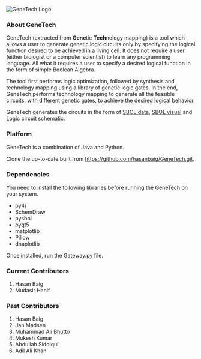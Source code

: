 ![GeneTech Logo](https://github.com/hasanbaig/GeneTech/blob/master/GT-Logo.png)

### About GeneTech
GeneTech (extracted from **Gene**tic **Tech**nology mapping) is a tool which allows a user to generate genetic logic circuits only by specifying the logical function desired to be achieved in a living cell. It does not require a user (either biologist or a computer scientist) to learn any programming language. All what it requires a user to specify a desired logical function in the form of simple Boolean Algebra. 

The tool first performs logic optimization, followed by synthesis and technology mapping using a library of genetic logic gates. In the end, GeneTech performs technology mapping to generate all the feasible circuits, with different genetic gates, to achieve the desired logical behavior.  

GeneTech generates the circuits in the form of [SBOL data](https://sbolstandard.org/data/), [SBOL visual](https://sbolstandard.org/visual/) and Logic circuit schematic. 


### Platform
GeneTech is a combination of Java and Python.

Clone the up-to-date built from https://github.com/hasanbaig/GeneTech.git.

### Dependencies
You need to install the following libraries before running the GeneTech on your system.

* py4j
* SchemDraw
* pysbol
* pyqt5
* matplotlib
* Pillow
* dnaplotlib 

Once installed, run the Gateway.py file. 

### Current Contributors
1. Hasan Baig
2. Mudasir Hanif

### Past Contributors
1. Hasan Baig
2. Jan Madsen
3. Muhammad Ali Bhutto
4. Mukesh Kumar
5. Abdullah Siddiqui
6. Adil Ali Khan
